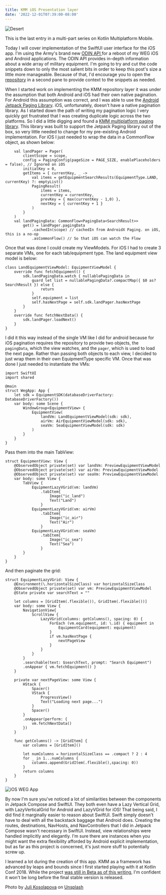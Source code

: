 ```yaml
---
title: KMM iOS Presentation layer
date: '2022-12-01T07:39:00-08:00'
---
```

![Desert](/assets/desert.jpg)

This is the last entry in a multi-part series on Kotlin Multiplatform Mobile.

Today I will cover implementation of the SwiftUI user interface for the iOS app.  I'm using the Army's brand new [ODIN API ](https://odin.tradoc.army.mil/WEG) for a reboot of my WEG iOS and Android applications.  The ODIN API provides in-depth information about a wide array of military equipment.  I'm going to try and cut the code snippets down to only the most salient bits in order to keep this post's size a little more manageable.  Because of that, I'd encourage you to open the [repository](https://github.com/jamesjmtaylor/weg-kmm) in a second pane to provide context to the snippets as needed. 

When I started work on implementing the KMM repository layer it was under the assumption that both Android and iOS had their own native pagination.  For Android this assumption was correct, and I was able to use the [Android Jetpack Paging Library](https://developer.android.com/topic/libraries/architecture/paging/v3-overview).  iOS, unfortunately, doesn't have a native pagination library.  As I started down the path of writing my pagination logic I very quickly got frustrated that I was creating duplicate logic across the two platforms.  So I did a little digging and found a [KMM multiplatform paging library](https://github.com/kuuuurt/multiplatform-paging).  This library was built to support the Jetpack Paging library out of the box, so very little needed to change for my pre-existing Android implementation.  For iOS I just needed to wrap the data in a CommonFlow object, as shown below:

```
    val landPager = Pager(
        clientScope = scope,
        config = PagingConfig(pageSize = PAGE_SIZE, enablePlaceholders = false), // Ignored on iOS
        initialKey = 0,
        getItems = { currentKey, _ ->
            val items = getEquipmentSearchResults(EquipmentType.LAND, currentKey) ?: emptyList()
            PagingResult(
                items = items,
                currentKey = currentKey,
                prevKey = { max(currentKey - 1,0) },
                nextKey = { currentKey + 1 }
            )
        }
    )
    val landPagingData: CommonFlow<PagingData<SearchResult>>
        get() = landPager.pagingData
            .cachedIn(scope) // cachedIn from AndroidX Paging. on iOS, this is a no-op
            .asCommonFlow() // So that iOS can watch the Flow
```

Once that was done I could create my ViewModels.  For iOS I had to create 3 separate VMs, one for each tab/equipment type.  The land equipment view model is below:

```
class LandEquipmentViewModel: EquipmentViewModel {
    override func fetchEquipment() {
        sdk.landPagingData.watch { nullablePagingData in
            guard let list = nullablePagingData?.compactMap({ $0 as? SearchResult }) else {
                return
            }
            self.equipment = list
            self.hasNextPage = self.sdk.landPager.hasNextPage
        }
    }
    override func fetchNextData() {
        sdk.landPager.loadNext()
    }
}
```

I did it this way instead of the single VM like I did for android because for iOS pagination requires the repository to provide two objects,  the `pagingData`, which the view watches, and the `pager`, which is used to load the next page.  Rather than passing both objects to each view, I decided to just wrap them in their own EquipmentType specific VM.  Once that was done I just needed to instantiate the VMs: 

```
import SwiftUI
import shared

@main
struct WegApp: App {
    let sdk = EquipmentSDK(databaseDriverFactory: DatabaseDriverFactory())
    var body: some Scene {
        WindowGroup<EquipmentView> {
            EquipmentView(
                landVm: LandEquipmentViewModel(sdk: sdk),
                airVm: AirEquipmentViewModel(sdk: sdk),
                seaVm: SeaEquipmentViewModel(sdk: sdk)
            )
        }
    }
}
```

Pass them into the main TabView:

```
struct EquipmentView: View {
    @ObservedObject private(set) var landVm: PreviewEquipmentViewModel
    @ObservedObject private(set) var airVm: PreviewEquipmentViewModel
    @ObservedObject private(set) var seaVm: PreviewEquipmentViewModel
	var body: some View {
        TabView {
            EquipmentLazyVGrid(vm: landVm)
                .tabItem{
                    Image("ic_land")
                    Text("Land")
                }
            EquipmentLazyVGrid(vm: airVm)
                .tabItem{
                    Image("ic_air")
                    Text("Air")
                }
            EquipmentLazyVGrid(vm: seaVm)
                .tabItem{
                    Image("ic_sea")
                    Text("Sea")
                }
        }
	}
}
```

And then paginate the grid:

```
struct EquipmentLazyVGrid: View {
    @Environment(\.horizontalSizeClass) var horizontalSizeClass
    @ObservedObject private(set) var vm: PreviewEquipmentViewModel
    @State private var searchText = ""
    
    let columns = [GridItem(.flexible()), GridItem(.flexible())]
    var body: some View {
        NavigationView{
            ScrollView {
                LazyVGrid(columns: getColumns(), spacing: 0) {
                    ForEach (vm.equipment, id: \.id) { equipment in
                        EquipmentCard(equipment: equipment)
                    }
                    if vm.hasNextPage {
                        nextPageView
                    }
                }
            }
        }
        .searchable(text: $searchText, prompt: "Search Equipment")
        .onAppear { vm.fetchEquipment() }
    }
    
    private var nextPageView: some View {
        HStack {
            Spacer()
            VStack {
                ProgressView()
                Text("Loading next page...")
            }
            Spacer()
        }
        .onAppear(perform: {
            vm.fetchNextData()
        })
    }

    func getColumns() -> [GridItem] {
        var columns = [GridItem]()
    
        let numColumns = horizontalSizeClass == .compact ? 2 : 4
        for _ in 1...numColumns {
            columns.append(GridItem(.flexible(),spacing: 0))
        }
        return columns
    }
}
```

![iOS WEG App](/assets/iosweg.png)

By now I'm sure you've noticed a lot of similarities between the components in Jetpack Compose and SwiftUI.  They both even have a Lazy Vertical Grid, with LazyVerticalGrid for Android and LazyVGrid for iOS!  That being said, I did find it marginally easier to reason about SwiftUI. Swift simply doesn't have to deal with all the backstack baggage that Android does.  Creating the routes, destinations, NavHosts, and NavControllers that I did in Jetpack Compose wasn't necessary in SwiftUI.  Instead, view relationships were handled implicitly and elegantly.  I'm sure there are instances when you might want the extra flexibility afforded by Android explicit implementation, but as far as this project is concerned, it's just more stuff to potentially screw up.

I learned a lot during the creation of this app.  KMM as a framework has advanced by leaps and bounds since I first started playing with it at Kotlin Conf 2018.  While the project [was still in Beta as of this writing](https://blog.jetbrains.com/kotlin/2022/10/kmm-beta/), I'm confident it won't be long before the final stable version is released.

Photo by <a href="https://unsplash.com/@yuli_superson?utm_source=unsplash&utm_medium=referral&utm_content=creditCopyText">Juli Kosolapova</a> on <a href="https://unsplash.com/s/photos/desert?utm_source=unsplash&utm_medium=referral&utm_content=creditCopyText">Unsplash</a>
